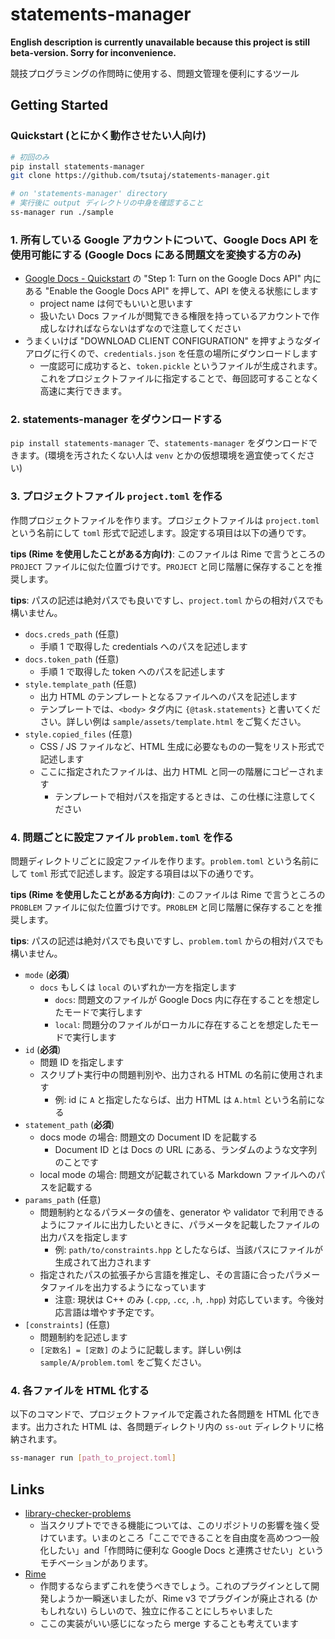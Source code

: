 # statements-manager

**English description is currently unavailable because this project is still beta-version. Sorry for inconvenience.**

競技プログラミングの作問時に使用する、問題文管理を便利にするツール

## Getting Started

### Quickstart (とにかく動作させたい人向け)

```bash
# 初回のみ
pip install statements-manager
git clone https://github.com/tsutaj/statements-manager.git

# on 'statements-manager' directory
# 実行後に output ディレクトリの中身を確認すること
ss-manager run ./sample
```

### 1. 所有している Google アカウントについて、Google Docs API を使用可能にする (Google Docs にある問題文を変換する方のみ)

- [Google Docs - Quickstart](https://developers.google.com/docs/api/quickstart/python#step_1_turn_on_the) の "Step 1: Turn on the Google Docs API" 内にある "Enable the Google Docs API" を押して、API を使える状態にします
  - project name は何でもいいと思います
  - 扱いたい Docs ファイルが閲覧できる権限を持っているアカウントで作成しなければならないはずなので注意してください
- うまくいけば "DOWNLOAD CLIENT CONFIGURATION" を押すようなダイアログに行くので、`credentials.json` を任意の場所にダウンロードします
  - 一度認可に成功すると、`token.pickle` というファイルが生成されます。これをプロジェクトファイルに指定することで、毎回認可することなく高速に実行できます。

### 2. statements-manager をダウンロードする

`pip install statements-manager` で、`statements-manager` をダウンロードできます。(環境を汚されたくない人は `venv` とかの仮想環境を適宜使ってください)

### 3. プロジェクトファイル `project.toml` を作る

作問プロジェクトファイルを作ります。プロジェクトファイルは `project.toml` という名前にして `toml` 形式で記述します。設定する項目は以下の通りです。

**tips (Rime を使用したことがある方向け)**: このファイルは Rime で言うところの `PROJECT` ファイルに似た位置づけです。`PROJECT` と同じ階層に保存することを推奨します。

**tips**: パスの記述は絶対パスでも良いですし、`project.toml` からの相対パスでも構いません。

- `docs.creds_path` (任意)
  - 手順 1 で取得した credentials へのパスを記述します
- `docs.token_path` (任意)
  - 手順 1 で取得した token へのパスを記述します
- `style.template_path` (任意)
  - 出力 HTML のテンプレートとなるファイルへのパスを記述します
  - テンプレートでは、`<body>` タグ内に `{@task.statements}` と書いてください。詳しい例は `sample/assets/template.html` をご覧ください。
- `style.copied_files` (任意)
  - CSS / JS ファイルなど、HTML 生成に必要なものの一覧をリスト形式で記述します
  - ここに指定されたファイルは、出力 HTML と同一の階層にコピーされます
    - テンプレートで相対パスを指定するときは、この仕様に注意してください

### 4. 問題ごとに設定ファイル `problem.toml` を作る

問題ディレクトリごとに設定ファイルを作ります。`problem.toml` という名前にして `toml` 形式で記述します。設定する項目は以下の通りです。

**tips (Rime を使用したことがある方向け)**: このファイルは Rime で言うところの `PROBLEM` ファイルに似た位置づけです。`PROBLEM` と同じ階層に保存することを推奨します。

**tips**: パスの記述は絶対パスでも良いですし、`problem.toml` からの相対パスでも構いません。

- `mode` (**必須**)
  - `docs` もしくは `local` のいずれか一方を指定します
    - `docs`: 問題文のファイルが Google Docs 内に存在することを想定したモードで実行します
    - `local`: 問題分のファイルがローカルに存在することを想定したモードで実行します
- `id` (**必須**)
  - 問題 ID を指定します
  - スクリプト実行中の問題判別や、出力される HTML の名前に使用されます
    - 例: id に `A` と指定したならば、出力 HTML は `A.html` という名前になる
- `statement_path` (**必須**)
  - docs mode の場合: 問題文の Document ID を記載する
    - Document ID とは Docs の URL にある、ランダムのような文字列のことです
  - local mode の場合: 問題文が記載されている Markdown ファイルへのパスを記載する
- `params_path` (任意)
  - 問題制約となるパラメータの値を、generator や validator で利用できるようにファイルに出力したいときに、パラメータを記載したファイルの出力パスを指定します
    - 例: `path/to/constraints.hpp` としたならば、当該パスにファイルが生成されて出力されます
  - 指定されたパスの拡張子から言語を推定し、その言語に合ったパラメータファイルを出力するようになっています
    - 注意: 現状は C++ のみ (`.cpp`, `.cc`, `.h`, `.hpp`) 対応しています。今後対応言語は増やす予定です。
- `[constraints]` (任意)
  - 問題制約を記述します
  - `[定数名] = [定数]` のように記載します。詳しい例は `sample/A/problem.toml` をご覧ください。

### 4. 各ファイルを HTML 化する

以下のコマンドで、プロジェクトファイルで定義された各問題を HTML 化できます。出力された HTML は、各問題ディレクトリ内の `ss-out` ディレクトリに格納されます。

```bash
ss-manager run [path_to_project.toml]
```

## Links

- [library-checker-problems](https://github.com/yosupo06/library-checker-problems)
  - 当スクリプトでできる機能については、このリポジトリの影響を強く受けています。いまのところ「ここでできることを自由度を高めつつ一般化したい」and「作問時に便利な Google Docs と連携させたい」というモチベーションがあります。
- [Rime](https://github.com/icpc-jag/rime)
  - 作問するならまずこれを使うべきでしょう。これのプラグインとして開発しようか一瞬迷いましたが、Rime v3 でプラグインが廃止される (かもしれない) らしいので、独立に作ることにしちゃいました
  - ここの実装がいい感じになったら merge することも考えています
